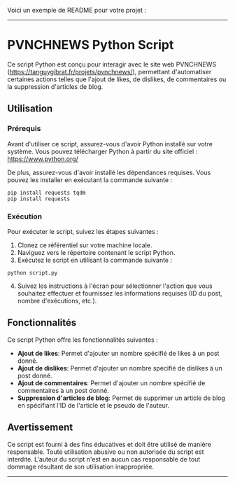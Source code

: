 Voici un exemple de README pour votre projet :

---

# PVNCHNEWS Python Script

Ce script Python est conçu pour interagir avec le site web PVNCHNEWS (https://tanguygibrat.fr/projets/pvnchnews/), permettant d'automatiser certaines actions telles que l'ajout de likes, de dislikes, de commentaires ou la suppression d'articles de blog.

## Utilisation

### Prérequis

Avant d'utiliser ce script, assurez-vous d'avoir Python installé sur votre système. Vous pouvez télécharger Python à partir du site officiel : https://www.python.org/

De plus, assurez-vous d'avoir installé les dépendances requises. Vous pouvez les installer en exécutant la commande suivante :

```
pip install requests tqdm
pip install requests
```

### Exécution

Pour exécuter le script, suivez les étapes suivantes :

1. Clonez ce référentiel sur votre machine locale.
2. Naviguez vers le répertoire contenant le script Python.
3. Exécutez le script en utilisant la commande suivante :

```
python script.py
```

4. Suivez les instructions à l'écran pour sélectionner l'action que vous souhaitez effectuer et fournissez les informations requises (ID du post, nombre d'exécutions, etc.).

## Fonctionnalités

Ce script Python offre les fonctionnalités suivantes :

- **Ajout de likes**: Permet d'ajouter un nombre spécifié de likes à un post donné.
- **Ajout de dislikes**: Permet d'ajouter un nombre spécifié de dislikes à un post donné.
- **Ajout de commentaires**: Permet d'ajouter un nombre spécifié de commentaires à un post donné.
- **Suppression d'articles de blog**: Permet de supprimer un article de blog en spécifiant l'ID de l'article et le pseudo de l'auteur.

## Avertissement

Ce script est fourni à des fins éducatives et doit être utilisé de manière responsable. Toute utilisation abusive ou non autorisée du script est interdite. L'auteur du script n'est en aucun cas responsable de tout dommage résultant de son utilisation inappropriée.

--- 
